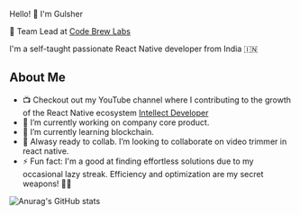 
Hello! 👋 I'm Gulsher

💼 Team Lead at [Code Brew Labs](https://www.code-brew.com/)

I'm a self-taught passionate React Native developer from India 🇮🇳

## About Me
- 📺 Checkout out my YouTube channel where I contributing to the growth of the React Native ecosystem [Intellect Developer](https://www.youtube.com/@IntellectDeveloper/videos)
- 🔭 I’m currently working on company core product.
- 🌱 I’m currently learning blockchain.
- 👯 Alwasy ready to collab. I’m looking to collaborate on video trimmer in react native.
- ⚡ Fun fact: I'm a good at finding effortless solutions due to my occasional lazy streak. Efficiency and optimization are my secret weapons! 🚀💡

  

![Anurag's GitHub stats](https://github-readme-stats.vercel.app/api?username=gulsher7&show_icons=true&theme=tokyonight)
